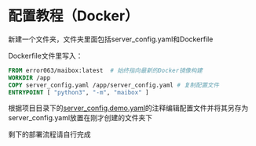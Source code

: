 # 配置教程（Docker）

新建一个文件夹，文件夹里面包括server_config.yaml和Dockerfile

Dockerfile文件里写入：

```dockerfile
FROM error063/maibox:latest  # 始终指向最新的Docker镜像构建
WORKDIR /app
COPY server_config.yaml /app/server_config.yaml # 复制配置文件
ENTRYPOINT [ "python3", "-m", "maibox" ]
```

根据项目目录下的[server_config.demo.yaml](server_config.demo.yaml)的注释编辑配置文件并将其另存为server_config.yaml放置在刚才创建的文件夹下

剩下的部署流程请自行完成